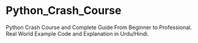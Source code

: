 # Python_Crash_Course
Python Crash Course and Complete Guide From Beginner to Professional. Real World Example Code and Explanation in Urdu/Hindi.

